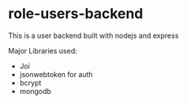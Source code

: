 # role-users-backend

This is a user backend built with nodejs and express

Major Libraries used:
- Joi
- jsonwebtoken for auth
- bcrypt
- mongodb
